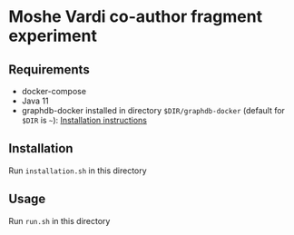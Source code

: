 # Moshe Vardi co-author fragment experiment

## Requirements

- docker-compose
- Java 11
- graphdb-docker installed in directory `$DIR/graphdb-docker` (default for `$DIR` is `~`): [Installation instructions](https://github.com/Ontotext-AD/graphdb-docker)

## Installation

Run `installation.sh` in this directory

## Usage

Run `run.sh` in this directory
